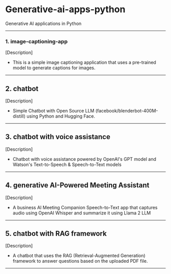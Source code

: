 # Generative-ai-apps-python
Generative AI applications in Python

---
### 1. image-captioning-app
[Description]
- This is a simple image captioning application that uses a pre-trained model to generate captions for images.
---
## 2. chatbot
[Description]
- Simple Chatbot with Open Source LLM (facebook/blenderbot-400M-distill) using Python and Hugging Face.
---
## 3. chatbot with voice assistance
[Description]
- Chatbot with voice assistance powered by OpenAI's GPT model and Watson's Text-to-Speech & Speech-to-Text models
---
## 4. generative AI-Powered Meeting Assistant
[Description]
- A business AI Meeting Companion Speech-to-Text app that captures audio using OpenAI Whisper and summarize it using Llama 2 LLM
---
## 5. chatbot with RAG framework
[Description]
- A chatbot that uses the RAG (Retrieval-Augmented Generation) framework to answer questions based on the uploaded PDF file.
---